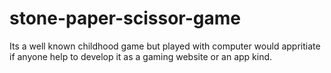 # stone-paper-scissor-game
Its a well known childhood game but played with computer 
would appritiate if anyone help to develop it as a gaming website or an app kind.

